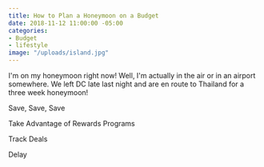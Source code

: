 ```yaml
---
title: How to Plan a Honeymoon on a Budget
date: 2018-11-12 11:00:00 -05:00
categories:
- Budget
- lifestyle
image: "/uploads/island.jpg"
---
```


I'm on my honeymoon right now! Well, I'm actually in the air or in an airport somewhere. We left DC late last night and are en route to Thailand for a three week honeymoon! 

Save, Save, Save

Take Advantage of Rewards Programs

Track Deals

Delay